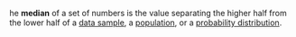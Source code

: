 he **median** of a set of numbers is the value separating the higher half from the lower half of a [data sample](https://en.wikipedia.org/wiki/Sample_(statistics) "Sample (statistics)"), a [population](https://en.wikipedia.org/wiki/Statistical_population "Statistical population"), or a [probability distribution](https://en.wikipedia.org/wiki/Probability_distribution "Probability distribution").